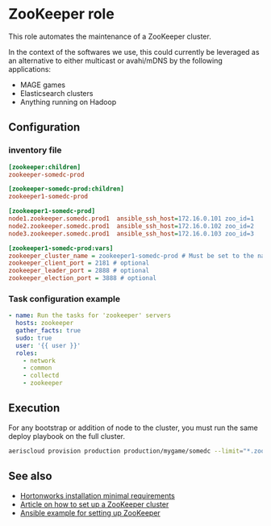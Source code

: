 ZooKeeper role
===============

This role automates the maintenance of a ZooKeeper cluster.

In the context of the softwares we use, this could currently be
leveraged as an alternative to either multicast or avahi/mDNS by the
following applications:

* MAGE games
* Elasticsearch clusters
* Anything running on Hadoop

Configuration
--------------

### inventory file

```ini
[zookeeper:children]
zookeeper-somedc-prod

[zookeeper-somedc-prod:children]
zookeeper1-somedc-prod

[zookeeper1-somedc-prod]
node1.zookeeper.somedc.prod1  ansible_ssh_host=172.16.0.101 zoo_id=1
node2.zookeeper.somedc.prod1  ansible_ssh_host=172.16.0.102 zoo_id=2
node3.zookeeper.somedc.prod1  ansible_ssh_host=172.16.0.103 zoo_id=3

[zookeeper1-somedc-prod:vars]
zookeeper_cluster_name = zookeeper1-somedc-prod # Must be set to the name of the subgroup
zookeeper_client_port = 2181 # optional
zookeeper_leader_port = 2888 # optional
zookeeper_election_port = 3888 # optional
```

### Task configuration example

```yaml
- name: Run the tasks for 'zookeeper' servers
  hosts: zookeeper
  gather_facts: true
  sudo: true
  user: '{{ user }}'
  roles:
    - network
    - common
    - collectd
    - zookeeper
```

Execution
----------

For any bootstrap or addition of node to the cluster, you must run
the same deploy playbook on the full cluster.

```bash
aeriscloud provision production production/mygame/somedc --limit="*.zookeeper1.*"
```

See also
--------

* [Hortonworks installation minimal requirements](http://docs.hortonworks.com/HDPDocuments/HDP1/HDP-1.3.1/bk_installing_manually_book/content/rpm-chap1-2.html)
* [Article on how to set up a ZooKeeper cluster](http://myjeeva.com/zookeeper-cluster-setup.html)
* [Ansible example for setting up ZooKeeper](https://github.com/ansible/ansible-examples/blob/master/hadoop/roles/zookeeper_servers/tasks/main.yml)
